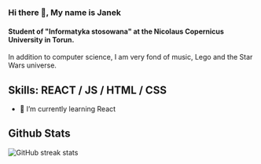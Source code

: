 ### Hi there 👋, My name is Janek
#### Student of "Informatyka stosowana" at the Nicolaus Copernicus University in Torun.

In addition to computer science, I am very fond of music, Lego and the Star Wars universe.

<h2>Skills: REACT / JS / HTML / CSS</h2>

- 🌱 I’m currently learning React 

<h2>Github Stats</h2>

![GitHub streak stats](https://streak-stats.demolab.com/?user=Azurinn)  


